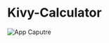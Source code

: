# Kivy-Calculator
![App Caputre](https://github.com/Gehad-AboElmagd/Kivy-Calculator/assets/128185404/406d156d-3064-4c09-bf0c-50f7efb7b59d)
